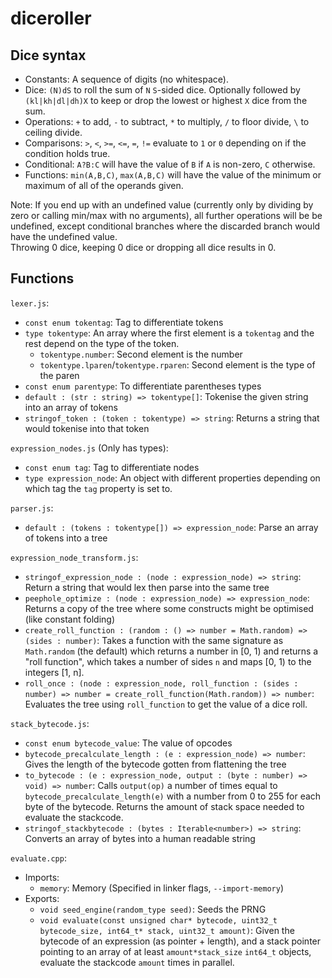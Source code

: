 # diceroller

## Dice syntax

 * Constants: A sequence of digits (no whitespace).
 * Dice: `(N)dS` to roll the sum of `N` `S`-sided dice. Optionally followed by `(kl|kh|dl|dh)X` to keep or drop the lowest or highest `X` dice from the sum.
 * Operations: `+` to add, `-` to subtract, `*` to multiply, `/` to floor divide, `\` to ceiling divide.
 * Comparisons: `>`, `<`, `>=`, `<=`, `=`, `!=` evaluate to `1` or `0` depending on if the condition holds true.
 * Conditional: `A?B:C` will have the value of `B` if `A` is non-zero, `C` otherwise.
 * Functions: `min(A,B,C)`, `max(A,B,C)` will have the value of the minimum or maximum of all of the operands given.

Note: If you end up with an undefined value (currently only by dividing by zero or calling min/max with no arguments), all further operations will be be undefined, except conditional branches where the discarded branch would have the undefined value.  
Throwing 0 dice, keeping 0 dice or dropping all dice results in 0.

## Functions

`lexer.js`:
 * `const enum tokentag`: Tag to differentiate tokens
 * `type tokentype`: An array where the first element is a `tokentag` and the rest depend on the type of the token.
   * `tokentype.number`: Second element is the number
   * `tokentype.lparen`/`tokentype.rparen`: Second element is the type of the paren
 * `const enum parentype`: To differentiate parentheses types 
 * `default : (str : string) => tokentype[]`: Tokenise the given string into an array of tokens
 * `stringof_token : (token : tokentype) => string`: Returns a string that would tokenise into that token

`expression_nodes.js` (Only has types):
 * `const enum tag`: Tag to differentiate nodes
 * `type expression_node`: An object with different properties depending on which tag the `tag` property is set to.

`parser.js`:
 * `default : (tokens : tokentype[]) => expression_node`: Parse an array of tokens into a tree

`expression_node_transform.js`:
 * `stringof_expression_node : (node : expression_node) => string`: Return a string that would lex then parse into the same tree
 * `peephole_optimize : (node : expression_node) => expression_node`: Returns a copy of the tree where some constructs might be optimised (like constant folding)
 * `create_roll_function : (random : () => number = Math.random) => (sides : number)`: Takes a function with the same signature as `Math.random` (the default) which returns a number in [0, 1) and returns a "roll function", which takes a number of sides `n` and maps [0, 1) to the integers [1, n].
 * `roll_once : (node : expression_node, roll_function : (sides : number) => number = create_roll_function(Math.random)) => number`: Evaluates the tree using `roll_function` to get the value of a dice roll.

`stack_bytecode.js`:
 * `const enum bytecode_value`: The value of opcodes
 * `bytecode_precalculate_length : (e : expression_node) => number`: Gives the length of the bytecode gotten from flattening the tree
 * `to_bytecode : (e : expression_node, output : (byte : number) => void) => number`: Calls `output(op)` a number of times equal to `bytecode_precalculate_length(e)` with a number from 0 to 255 for each byte of the bytecode. Returns the amount of stack space needed to evaluate the stackcode.
 * `stringof_stackbytecode : (bytes : Iterable<number>) => string`: Converts an array of bytes into a human readable string

`evaluate.cpp`:
 * Imports:
   * `memory`: Memory (Specified in linker flags, `--import-memory`)
 * Exports:
   * `void seed_engine(random_type seed)`: Seeds the PRNG
   * `void evaluate(const unsigned char* bytecode, uint32_t bytecode_size, int64_t* stack, uint32_t amount)`:
     Given the bytecode of an expression (as pointer + length), and a stack pointer pointing to an array of at least `amount*stack_size` `int64_t` objects, evaluate the stackcode `amount` times in parallel.

